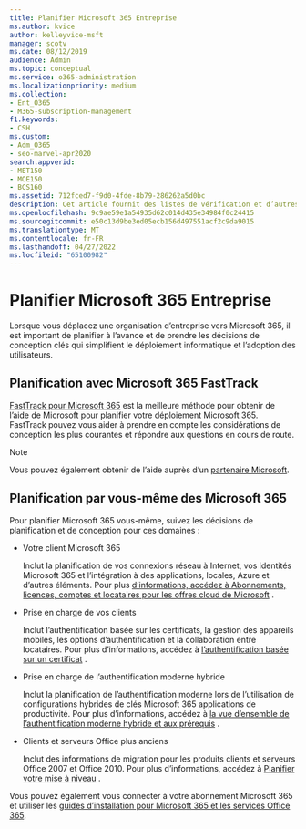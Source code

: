 ```yaml
---
title: Planifier Microsoft 365 Entreprise
ms.author: kvice
author: kelleyvice-msft
manager: scotv
ms.date: 08/12/2019
audience: Admin
ms.topic: conceptual
ms.service: o365-administration
ms.localizationpriority: medium
ms.collection:
- Ent_O365
- M365-subscription-management
f1.keywords:
- CSH
ms.custom:
- Adm_O365
- seo-marvel-apr2020
search.appverid:
- MET150
- MOE150
- BCS160
ms.assetid: 712fced7-f9d0-4fde-8b79-286262a5d0bc
description: Cet article fournit des listes de vérification et d’autres ressources pour planifier votre déploiement Microsoft 365 Entreprise.
ms.openlocfilehash: 9c9ae59e1a54935d62c014d435e34984f0c24415
ms.sourcegitcommit: e50c13d9be3ed05ecb156d497551acf2c9da9015
ms.translationtype: MT
ms.contentlocale: fr-FR
ms.lasthandoff: 04/27/2022
ms.locfileid: "65100982"
---
```

# <a name="plan-for-microsoft-365-enterprise"></a>Planifier Microsoft 365 Entreprise

Lorsque vous déplacez une organisation d’entreprise vers Microsoft 365, il est important de planifier à l’avance et de prendre les décisions de conception clés qui simplifient le déploiement informatique et l’adoption des utilisateurs. 

## <a name="planning-with-microsoft-365-fasttrack"></a>Planification avec Microsoft 365 FastTrack

[FastTrack pour Microsoft 365](https://www.microsoft.com/fasttrack/microsoft-365) est la meilleure méthode pour obtenir de l’aide de Microsoft pour planifier votre déploiement Microsoft 365. FastTrack pouvez vous aider à prendre en compte les considérations de conception les plus courantes et répondre aux questions en cours de route. 

>[!Note]
>Vous pouvez également obtenir de l’aide auprès d’un [partenaire Microsoft](https://www.microsoft.com/solution-providers/home).
>

## <a name="do-it-yourself-planning-for-microsoft-365"></a>Planification par vous-même des Microsoft 365

Pour planifier Microsoft 365 vous-même, suivez les décisions de planification et de conception pour ces domaines :

- Votre client Microsoft 365

  Inclut la planification de vos connexions réseau à Internet, vos identités Microsoft 365 et l’intégration à des applications, locales, Azure et d’autres éléments. Pour plus [d’informations, accédez à Abonnements, licences, comptes et locataires pour les offres cloud de Microsoft](subscriptions-licenses-accounts-and-tenants-for-microsoft-cloud-offerings.md) .

- Prise en charge de vos clients

  Inclut l’authentification basée sur les certificats, la gestion des appareils mobiles, les options d’authentification et la collaboration entre locataires. Pour plus d’informations, accédez à [l’authentification basée sur un certificat](microsoft-365-client-support-certificate-based-authentication.md) .

- Prise en charge de l’authentification moderne hybride

  Inclut la planification de l’authentification moderne lors de l’utilisation de configurations hybrides de clés Microsoft 365 applications de productivité. Pour plus d’informations, accédez à [la vue d’ensemble de l’authentification moderne hybride et aux prérequis](hybrid-modern-auth-overview.md) .

- Clients et serveurs Office plus anciens

  Inclut des informations de migration pour les produits clients et serveurs Office 2007 et Office 2010. Pour plus d’informations, accédez à [Planifier votre mise à niveau](plan-upgrade-previous-versions-office.md) .

Vous pouvez également vous connecter à votre abonnement Microsoft 365 et utiliser les [guides d’installation pour Microsoft 365 et les services Office 365](setup-guides-for-microsoft-365.md).
